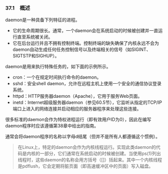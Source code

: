 ### 37.1　概述

daemon是一种具备下列特征的进程。

+ 它的生命周期很长。通常，一个daemon会在系统启动的时候被创建并一直运行直至系统被关闭。
+ 它在后台运行并且不拥有控制终端。控制终端的缺失确保了内核永远不会为daemon自动生成任何任务控制信号以及终端相关的信号（如SIGINT、SIGTSTP和SIGHUP）。

daemon是用来执行特殊任务的，如下面的示例所示。

+ cron：一个在规定时间执行命令的daemon。
+ sshd：安全shell daemon，允许在远程主机上使用一个安全的通信协议登录系统。
+ httpd：HTTP服务器daemon（Apache），它用于服务Web页面。
+ inetd：Internet超级服务器daemon（参见60.5节），它监听从指定的TCP/IP端口上进入的网络连接并启动相应的服务器程序来处理这些连接。

很多标准的daemon会作为特权进程运行（即有效用户ID为0），因此在编写daemon程序时应该遵循第38章中给出的指南。

通常会将daemon程序的名称以字母d结尾（但并不是所有人都遵循这个惯例）。

> 在Linux上，特定的daemon会作为内核线程运行。实现此类daemon的代码是内核的一部分，它们通常在系统启动的时候被创建。当使用ps(1)列出线程时，这些daemon的名称会用方括号（[]）括起来。其中一个内核线程是pdflush，它会定期将脏页面（即高速缓冲区中的页面）写入磁盘。

